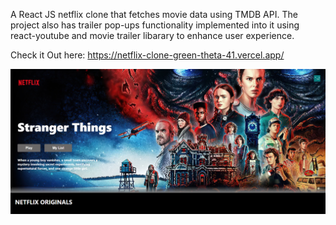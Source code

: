 A React JS netflix clone that fetches movie data using TMDB API. The project also has trailer pop-ups functionality implemented into it using react-youtube and movie trailer libarary to enhance user experience.

Check it Out here: https://netflix-clone-green-theta-41.vercel.app/

![Netflix Clone Screenshot](UI.png)